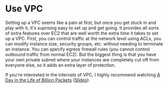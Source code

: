 # Use VPC

Setting up a VPC seems like a pain at first, but once you get stuck in and play with it, it's suprising easy to set up and get going. It provides all sorts of extra features over EC2 that are well worth the extra time it takes to set up a VPC. First, you can control traffic at the network level using ACLs, you can modify instance size, security groups, etc. without needing to terminate an instance. You can specify egress firewall rules (you cannot control outbound traffic from normal EC2). But the biggest thing is that you have your own private subnet where your instances are completely cut off from everyone else, so it adds an extra layer of protection.

If you're interested in the internals of VPC, I highly recommend watching [A Day in the Life of Billion Packets](http://www.youtube.com/watch?v=Zd5hsL-JNY4) ([Slides](https://www.slideshare.net/AmazonWebServices/a-day-in-the-life-of-a-billion-packets-cpn401-aws-reinvent-2013)).
